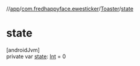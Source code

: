 //[app](../../../index.md)/[com.fredhappyface.ewesticker](../index.md)/[Toaster](index.md)/[state](state.md)

# state

[androidJvm]\
private var [state](state.md): [Int](https://kotlinlang.org/api/latest/jvm/stdlib/kotlin/-int/index.html) = 0
